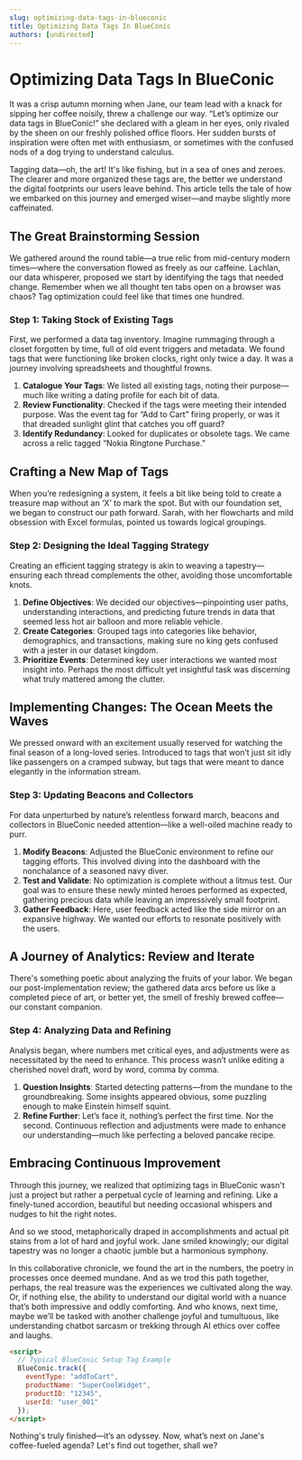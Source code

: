 ```yaml
---
slug: optimizing-data-tags-in-blueconic
title: Optimizing Data Tags In BlueConic
authors: [undirected]
---
```



# Optimizing Data Tags In BlueConic

It was a crisp autumn morning when Jane, our team lead with a knack for sipping her coffee noisily, threw a challenge our way. “Let’s optimize our data tags in BlueConic!” she declared with a gleam in her eyes, only rivaled by the sheen on our freshly polished office floors. Her sudden bursts of inspiration were often met with enthusiasm, or sometimes with the confused nods of a dog trying to understand calculus.

Tagging data—oh, the art! It's like fishing, but in a sea of ones and zeroes. The clearer and more organized these tags are, the better we understand the digital footprints our users leave behind. This article tells the tale of how we embarked on this journey and emerged wiser—and maybe slightly more caffeinated.

## The Great Brainstorming Session

We gathered around the round table—a true relic from mid-century modern times—where the conversation flowed as freely as our caffeine. Lachlan, our data whisperer, proposed we start by identifying the tags that needed change. Remember when we all thought ten tabs open on a browser was chaos? Tag optimization could feel like that times one hundred.

### Step 1: Taking Stock of Existing Tags

First, we performed a data tag inventory. Imagine rummaging through a closet forgotten by time, full of old event triggers and metadata. We found tags that were functioning like broken clocks, right only twice a day. It was a journey involving spreadsheets and thoughtful frowns.

1. **Catalogue Your Tags**: We listed all existing tags, noting their purpose—much like writing a dating profile for each bit of data. 
2. **Review Functionality**: Checked if the tags were meeting their intended purpose. Was the event tag for “Add to Cart” firing properly, or was it that dreaded sunlight glint that catches you off guard?
3. **Identify Redundancy**: Looked for duplicates or obsolete tags. We came across a relic tagged “Nokia Ringtone Purchase.”

## Crafting a New Map of Tags

When you’re redesigning a system, it feels a bit like being told to create a treasure map without an ‘X’ to mark the spot. But with our foundation set, we began to construct our path forward. Sarah, with her flowcharts and mild obsession with Excel formulas, pointed us towards logical groupings.

### Step 2: Designing the Ideal Tagging Strategy

Creating an efficient tagging strategy is akin to weaving a tapestry—ensuring each thread complements the other, avoiding those uncomfortable knots.

1. **Define Objectives**: We decided our objectives—pinpointing user paths, understanding interactions, and predicting future trends in data that seemed less hot air balloon and more reliable vehicle.
2. **Create Categories**: Grouped tags into categories like behavior, demographics, and transactions, making sure no king gets confused with a jester in our dataset kingdom.
3. **Prioritize Events**: Determined key user interactions we wanted most insight into. Perhaps the most difficult yet insightful task was discerning what truly mattered among the clutter.

## Implementing Changes: The Ocean Meets the Waves

We pressed onward with an excitement usually reserved for watching the final season of a long-loved series. Introduced to tags that won’t just sit idly like passengers on a cramped subway, but tags that were meant to dance elegantly in the information stream.

### Step 3: Updating Beacons and Collectors

For data unperturbed by nature’s relentless forward march, beacons and collectors in BlueConic needed attention—like a well-oiled machine ready to purr.

1. **Modify Beacons**: Adjusted the BlueConic environment to refine our tagging efforts. This involved diving into the dashboard with the nonchalance of a seasoned navy diver.
2. **Test and Validate**: No optimization is complete without a litmus test. Our goal was to ensure these newly minted heroes performed as expected, gathering precious data while leaving an impressively small footprint.
3. **Gather Feedback**: Here, user feedback acted like the side mirror on an expansive highway. We wanted our efforts to resonate positively with the users.

## A Journey of Analytics: Review and Iterate

There's something poetic about analyzing the fruits of your labor. We began our post-implementation review; the gathered data arcs before us like a completed piece of art, or better yet, the smell of freshly brewed coffee—our constant companion.

### Step 4: Analyzing Data and Refining

Analysis began, where numbers met critical eyes, and adjustments were as necessitated by the need to enhance. This process wasn’t unlike editing a cherished novel draft, word by word, comma by comma.

1. **Question Insights**: Started detecting patterns—from the mundane to the groundbreaking. Some insights appeared obvious, some puzzling enough to make Einstein himself squint.
2. **Refine Further**: Let’s face it, nothing’s perfect the first time. Nor the second. Continuous reflection and adjustments were made to enhance our understanding—much like perfecting a beloved pancake recipe.

## Embracing Continuous Improvement

Through this journey, we realized that optimizing tags in BlueConic wasn't just a project but rather a perpetual cycle of learning and refining. Like a finely-tuned accordion, beautiful but needing occasional whispers and nudges to hit the right notes. 

And so we stood, metaphorically draped in accomplishments and actual pit stains from a lot of hard and joyful work. Jane smiled knowingly; our digital tapestry was no longer a chaotic jumble but a harmonious symphony. 

In this collaborative chronicle, we found the art in the numbers, the poetry in processes once deemed mundane. And as we trod this path together, perhaps, the real treasure was the experiences we cultivated along the way. Or, if nothing else, the ability to understand our digital world with a nuance that’s both impressive and oddly comforting. And who knows, next time, maybe we’ll be tasked with another challenge joyful and tumultuous, like understanding chatbot sarcasm or trekking through AI ethics over coffee and laughs.

```html
<script>
  // Typical BlueConic Setup Tag Example
  BlueConic.track({
    eventType: "addToCart",
    productName: "SuperCoolWidget",
    productID: "12345",
    userId: "user_001"
  });
</script>
```

Nothing's truly finished—it’s an odyssey. Now, what’s next on Jane's coffee-fueled agenda? Let's find out together, shall we?